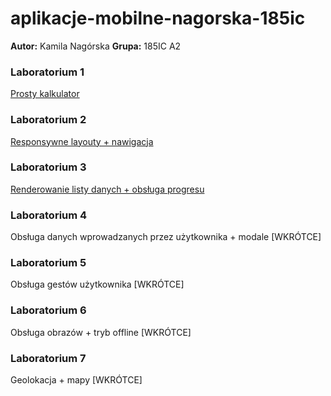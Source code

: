 # aplikacje-mobilne-nagorska-185ic
**Autor:** Kamila Nagórska
**Grupa:** 185IC A2

### Laboratorium 1 
[Prosty kalkulator](https://github.com/kamilanagorska/aplikacje-mobilne-nagorska-185ic/tree/main/Laboratorium1)

### Laboratorium 2
[Responsywne layouty + nawigacja](https://github.com/kamilanagorska/aplikacje-mobilne-nagorska-185ic/tree/main/Laboratorium2)

### Laboratorium 3
[Renderowanie listy danych + obsługa progresu](https://github.com/kamilanagorska/aplikacje-mobilne-nagorska-185ic/tree/main/Laboratorium3)

### Laboratorium 4
Obsługa danych wprowadzanych przez użytkownika + modale [WKRÓTCE]

### Laboratorium 5
Obsługa gestów użytkownika [WKRÓTCE]

### Laboratorium 6
Obsługa obrazów + tryb offline [WKRÓTCE]

### Laboratorium 7
Geolokacja + mapy [WKRÓTCE]

